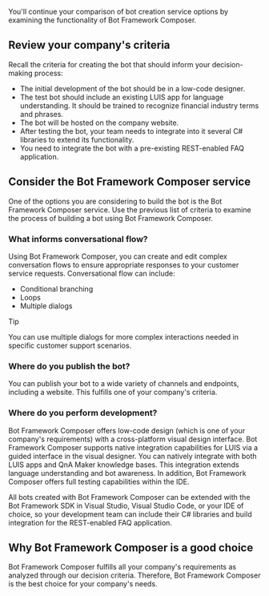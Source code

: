 You'll continue your comparison of bot creation service options by examining the functionality of Bot Framework Composer.

## Review your company's criteria

Recall the criteria for creating the bot that should inform your decision-making process:

- The initial development of the bot should be in a low-code designer.
- The test bot should include an existing LUIS app for language understanding. It should be trained to recognize financial industry terms and phrases.
- The bot will be hosted on the company website.
- After testing the bot, your team needs to integrate into it several C# libraries to extend its functionality.
- You need to integrate the bot with a pre-existing REST-enabled FAQ application.
 
## Consider the Bot Framework Composer service

One of the options you are considering to build the bot is the Bot Framework Composer service. Use the previous list of criteria to examine the process of building a bot using Bot Framework Composer.<!--this was added--> 

### What informs conversational flow?

Using Bot Framework Composer, you can create and edit complex conversation flows to ensure appropriate responses to your customer service requests. Conversational flow can include:

- Conditional branching
- Loops
- Multiple dialogs

> [!TIP] 
> You can use multiple dialogs for more complex interactions needed in specific customer support scenarios.

### Where do you publish the bot?

You can publish your bot to a wide variety of channels and endpoints, including a website. This fulfills one of your company's criteria.

### Where do you perform development?

Bot Framework Composer offers low-code design (which is one of your company's requirements) with a cross-platform visual design interface. Bot Framework Composer supports native integration capabilities for LUIS via a guided interface in the visual designer. You can natively integrate with both LUIS apps and QnA Maker knowledge bases. This integration extends language understanding and bot awareness. In addition, Bot Framework Composer offers full testing capabilities within the IDE. 

All bots created with Bot Framework Composer can be extended with the Bot Framework SDK in Visual Studio, Visual Studio Code, or your IDE of choice, so your development team can include their C# libraries and build integration for the REST-enabled FAQ application.

## Why Bot Framework Composer is a good choice

Bot Framework Composer fulfills all your company's requirements as analyzed through our decision criteria. Therefore, Bot Framework Composer is the best choice for your company's needs.